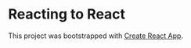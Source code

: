 # Reacting to React

This project was bootstrapped with [Create React App](https://github.com/facebook/create-react-app).
